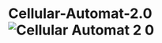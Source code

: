 # Cellular-Automat-2.0![Cellular Automat 2 0](https://user-images.githubusercontent.com/103965129/184854520-28622940-a145-4042-bbc8-1f6f6e3e388d.png)
